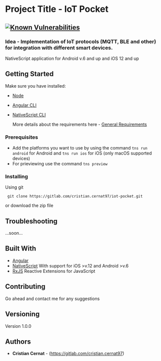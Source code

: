 # Project Title - IoT Pocket
## [![Known Vulnerabilities](https://snyk.io/test/github/BlueCC8/iot-pocket/badge.svg)](https://snyk.io/test/github/BlueCC8/iot-pocket)

### Idea - Implementation of IoT protocols (MQTT, BLE and other) for integration with different smart devices.

NativeScript application for Android v.6 and up and iOS 12 and up

## Getting Started

Make sure you have installed:

- [Node](https://nodejs.org/en/) 
- [Angular CLI](https://cli.angular.io/)
- [NativeScript CLI](https://www.npmjs.com/package/nativescript)
  
  More details about the requirements here - [General Requirements](https://docs.nativescript.org/angular/start/general-requirements) 

### Prerequisites

- Add the platforms you want to use by using the command  `tns run android`  for Android and  `tns run ios`  for iOS (only macOS supported devices)
- For prieviewing use the command `tns preview`

### Installing

Using git

```
 git clone https://gitlab.com/cristian.cernat97/iot-pocket.git
```

or download the zip file

## Troubleshooting

...soon...

## Built With

- [Angular](https://angular.io/)
- [NativeScript](https://www.nativescript.org/) With support for iOS >v.12 and Android >v.6
- [RxJS](https://www.learnrxjs.io/) Reactive Extensions for JavaScript

## Contributing

Go ahead and contact me for any suggestions

## Versioning

Version 1.0.0

## Authors

- **Cristian Cernat** - (https://gitlab.com/cristian.cernat97)
